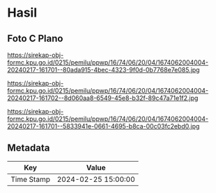 # Hasil

## Foto C Plano

https://sirekap-obj-formc.kpu.go.id/0215/pemilu/ppwp/16/74/06/20/04/1674062004004-20240217-161701--80ada915-4bec-4323-9f0d-0b7768e7e085.jpg

https://sirekap-obj-formc.kpu.go.id/0215/pemilu/ppwp/16/74/06/20/04/1674062004004-20240217-161702--8d060aa8-6549-45e8-b32f-89c47a71e1f2.jpg

https://sirekap-obj-formc.kpu.go.id/0215/pemilu/ppwp/16/74/06/20/04/1674062004004-20240217-161701--5833941e-0661-4695-b8ca-00c03fc2ebd0.jpg


## Metadata

| Key        | Value               |
| ---------- | ------------------- |
| Time Stamp | 2024-02-25 15:00:00 |



